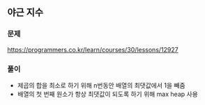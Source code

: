 ## 야근 지수
### 문제
https://programmers.co.kr/learn/courses/30/lessons/12927
### 풀이
- 제곱의 합을 최소로 하기 위해 n번동안 배열의 최댓값에서 1을 빼줌
- 배열의 첫 번째 원소가 항상 최댓값이 되도록 하기 위해 max heap 사용
